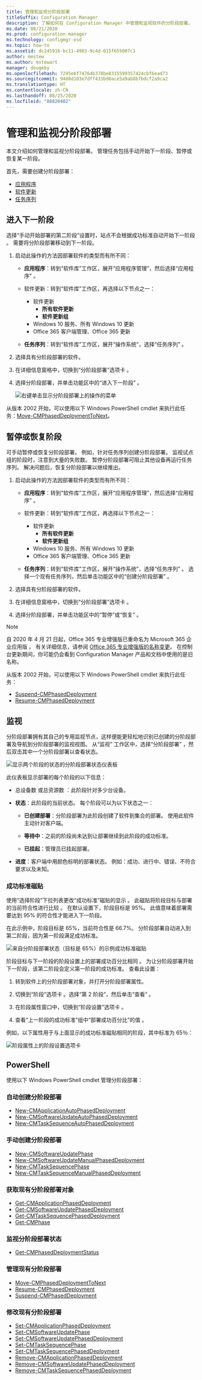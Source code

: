 ```yaml
---
title: 管理和监视分阶段部署
titleSuffix: Configuration Manager
description: 了解如何在 Configuration Manager 中管理和监视软件的分阶段部署。
ms.date: 08/21/2020
ms.prod: configuration-manager
ms.technology: configmgr-osd
ms.topic: how-to
ms.assetid: dc245916-bc11-4983-9c4d-015f655007c1
author: mestew
ms.author: mstewart
manager: dougeby
ms.openlocfilehash: 7295e6f74764b378be8315599357424cbf6ead73
ms.sourcegitcommit: 9408d103e7dff433bd0ace5a9ab8b7bdcf2a9ca2
ms.translationtype: HT
ms.contentlocale: zh-CN
ms.lasthandoff: 08/25/2020
ms.locfileid: "88820402"
---
```

# <a name="manage-and-monitor-phased-deployments"></a>管理和监视分阶段部署

本文介绍如何管理和监视分阶段部署。 管理任务包括手动开始下一阶段、暂停或恢复某一阶段。

首先，需要创建分阶段部署：

- [应用程序](create-phased-deployment-for-task-sequence.md?toc=/mem/configmgr/apps/toc.json&bc=/mem/configmgr/apps/breadcrumb/toc.json)  
- [软件更新](create-phased-deployment-for-task-sequence.md?toc=/mem/configmgr/sum/toc.json&bc=/mem/configmgr/sum/breadcrumb/toc.json)  
- [任务序列](create-phased-deployment-for-task-sequence.md)  

## <a name="move-to-the-next-phase"></a><a name="bkmk_move"></a> 进入下一阶段

选择“手动开始部署的第二阶段”设置时，站点不会根据成功标准自动开始下一阶段  。 需要将分阶段部署移动到下一阶段。  

1. 启动此操作的方法因部署软件的类型而有所不同：  

    - **应用程序**：转到“软件库”工作区，展开“应用程序管理”，然后选择“应用程序”  。

    - 软件更新：转到“软件库”工作区，再选择以下节点之一：
        - 软件更新  
            - **所有软件更新**  
            - **软件更新组**
        - Windows 10 服务、所有 Windows 10 更新   
        - Office 365 客户端管理、Office 365 更新   

    - **任务序列**：转到“软件库”工作区，展开“操作系统”，选择“任务序列”    。

2. 选择具有分阶段部署的软件。  

3. 在详细信息窗格中，切换到“分阶段部署”选项卡  。  

4. 选择分阶段部署，并单击功能区中的“进入下一阶段”  。  

    ![右键单击显示分阶段部署上的操作的菜单](media/Suspend-phased-deployment.PNG)

从版本 2002 开始，可以使用以下 Windows PowerShell cmdlet 来执行此任务：[Move-CMPhasedDeploymentToNext](/powershell/module/configurationmanager/move-cmphaseddeploymenttonext?view=sccm-ps)。

## <a name="suspend-and-resume-phases"></a><a name="bkmk_suspend"></a> 暂停或恢复阶段

可手动暂停或恢复分阶段部署。 例如，针对任务序列创建分阶段部署。 监视试点组的阶段时，注意到大量的失败数。 暂停分阶段部署可阻止其他设备再运行任务序列。 解决问题后，恢复分阶段部署以继续推出。

1. 启动此操作的方法因部署软件的类型而有所不同：  

    - **应用程序**：转到“软件库”工作区，展开“应用程序管理”，然后选择“应用程序”  。

    - 软件更新：转到“软件库”工作区，再选择以下节点之一：
        - 软件更新  
            - **所有软件更新**  
            - **软件更新组**
        - Windows 10 服务、所有 Windows 10 更新   
        - Office 365 客户端管理、Office 365 更新   

    - **任务序列**：转到“软件库”工作区，展开“操作系统”，选择“任务序列”    。 选择一个现有任务序列，然后单击功能区中的“创建分阶段部署”  。  

2. 选择具有分阶段部署的软件。  

3. 在详细信息窗格中，切换到“分阶段部署”选项卡  。  

4. 选择分阶段部署，并单击功能区中的“暂停”或“恢复”   。

> [!NOTE]
> 自 2020 年 4 月 21 日起，Office 365 专业增强版已重命名为 Microsoft 365 企业应用版  。 有关详细信息，请参阅 [Office 365 专业增强版的名称变更](/deployoffice/name-change)。 在控制台更新期间，你可能仍会看到 Configuration Manager 产品和文档中使用的是旧名称。

从版本 2002 开始，可以使用以下 Windows PowerShell cmdlet 来执行此任务：

- [Suspend-CMPhasedDeployment](/powershell/module/configurationmanager/suspend-cmphaseddeployment?view=sccm-ps)
- [Resume-CMPhasedDeployment](/powershell/module/configurationmanager/resume-cmphaseddeployment?view=sccm-ps)

## <a name="monitor"></a><a name="bkmk_monitor"></a> 监视
<!--1358577-->

分阶段部署拥有其自己的专用监视节点，这样便能更轻松地识别已创建的分阶段部署及导航到分阶段部署的监视视图。 从“监视”  工作区中，选择“分阶段部署”  ，然后双击其中一个分阶段部署以查看状态。 <!--3555949-->

![显示两个阶段的状态的分阶段部署状态仪表板](media/1358577-phased-deployment-status.png)

此仪表板显示部署的每个阶段的以下信息：  

- 总设备数  或总资源数  ：此阶段针对多少台设备。  

- **状态**：此阶段的当前状态。 每个阶段可以为以下状态之一：  

  - **已创建部署**：分阶段部署为此阶段创建了软件到集合的部署。 使用此软件主动针对客户端。  

  - **等待中**：之前的阶段尚未达到让部署继续到此阶段的成功标准。  

  - **已挂起**：管理员已挂起部署。  

- **进度**：客户端中用颜色标明的部署状态。 例如：成功、进行中、错误、不符合要求以及未知。

### <a name="success-criteria-tile"></a>成功标准磁贴

使用“选择阶段”下拉列表更改“成功标准”磁贴的显示   。 此磁贴将阶段目标与部署的当前符合性进行比较  。 在默认设置下，阶段目标是 95%。 此值意味着部署需要达到 95% 的符合性才能进入下一阶段。

在此示例中，阶段目标是 65%，当前符合性是 66.7%。 分阶段部署自动进入到第二阶段，因为第一阶段满足成功标准。  

   ![来自分阶段部署状态（目标是 65%）的示例成功标准磁贴](media/pod-status-success-criteria-tile.png)

阶段目标与下一阶段的阶段设置上的部署成功百分比相同   。 为让分阶段部署开始下一阶段，该第二阶段会定义第一阶段的成功标准。 查看此设置：

1. 转到软件上的分阶段部署对象，并打开分阶段部署属性。  

2. 切换到“阶段”选项卡  。选择“第 2 阶段”，然后单击“查看”   。  

3. 在阶段属性窗口中，切换到“阶段设置”选项卡  。  

4. 查看“上一阶段的成功标准”组中“部署成功百分比”的值   。  

例如，以下属性用于与上面显示的成功标准磁贴相同的阶段，其中标准为 65％：  

![阶段属性上的阶段设置选项卡](media/phase-properties-phase-settings.png)

## <a name="powershell"></a>PowerShell

使用以下 Windows PowerShell cmdlet 管理分阶段部署：

### <a name="automatically-create-phased-deployments"></a>自动创建分阶段部署

- [New-CMApplicationAutoPhasedDeployment](/powershell/module/configurationmanager/new-cmapplicationautophaseddeployment?view=sccm-ps)
- [New-CMSoftwareUpdateAutoPhasedDeployment](/powershell/module/configurationmanager/new-cmsoftwareupdateautophaseddeployment?view=sccm-ps)
- [New-CMTaskSequenceAutoPhasedDeployment](/powershell/module/configurationmanager/new-cmtasksequenceautophaseddeployment?view=sccm-ps)

### <a name="manually-create-phased-deployments"></a>手动创建分阶段部署

- [New-CMSoftwareUpdatePhase](/powershell/module/configurationmanager/new-cmsoftwareupdatephase?view=sccm-ps)
- [New-CMSoftwareUpdateManualPhasedDeployment](/powershell/module/configurationmanager/new-cmsoftwareupdatemanualphaseddeployment?view=sccm-ps)
- [New-CMTaskSequencePhase](/powershell/module/configurationmanager/new-cmtasksequencephase?view=sccm-ps)
- [New-CMTaskSequenceManualPhasedDeployment](/powershell/module/configurationmanager/new-cmtasksequencemanualphaseddeployment?view=sccm-ps)

### <a name="get-existing-phased-deployment-objects"></a>获取现有分阶段部署对象

- [Get-CMApplicationPhasedDeployment](/powershell/module/configurationmanager/get-cmapplicationphaseddeployment?view=sccm-ps)
- [Get-CMSoftwareUpdatePhasedDeployment](/powershell/module/configurationmanager/get-cmsoftwareupdatephaseddeployment?view=sccm-ps)
- [Get-CMTaskSequencePhasedDeployment](/powershell/module/configurationmanager/get-cmtasksequencephaseddeployment?view=sccm-ps)
- [Get-CMPhase](/powershell/module/configurationmanager/get-cmphase?view=sccm-ps)

### <a name="monitor-phased-deployment-status"></a>监视分阶段部署状态

- [Get-CMPhasedDeploymentStatus](/powershell/module/configurationmanager/get-cmphaseddeploymentstatus?view=sccm-ps)

### <a name="manage-existing-phased-deployments"></a>管理现有分阶段部署

- [Move-CMPhasedDeploymentToNext](/powershell/module/configurationmanager/move-cmphaseddeploymenttonext?view=sccm-ps)
- [Resume-CMPhasedDeployment](/powershell/module/configurationmanager/resume-cmphaseddeployment?view=sccm-ps)
- [Suspend-CMPhasedDeployment](/powershell/module/configurationmanager/suspend-cmphaseddeployment?view=sccm-ps)

### <a name="modify-existing-phased-deployments"></a>修改现有分阶段部署

- [Set-CMApplicationPhasedDeployment](/powershell/module/configurationmanager/set-cmapplicationphaseddeployment?view=sccm-ps)
- [Set-CMSoftwareUpdatePhase](/powershell/module/configurationmanager/set-cmsoftwareupdatephase?view=sccm-ps)
- [Set-CMSoftwareUpdatePhasedDeployment](/powershell/module/configurationmanager/set-cmsoftwareupdatephaseddeployment?view=sccm-ps)
- [Set-CMTaskSequencePhase](/powershell/module/configurationmanager/set-cmtasksequencephase?view=sccm-ps)
- [Set-CMTaskSequencePhasedDeployment](/powershell/module/configurationmanager/set-cmtasksequencephaseddeployment?view=sccm-ps)
- [Remove-CMApplicationPhasedDeployment](/powershell/module/configurationmanager/remove-cmapplicationphaseddeployment?view=sccm-ps)
- [Remove-CMSoftwareUpdatePhasedDeployment](/powershell/module/configurationmanager/remove-cmsoftwareupdatephaseddeployment?view=sccm-ps)
- [Remove-CMTaskSequencePhasedDeployment](/powershell/module/configurationmanager/remove-cmtasksequencephaseddeployment?view=sccm-ps)
